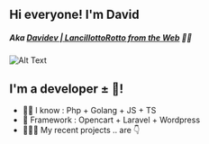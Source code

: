 <!--
**ILDaviz/ILDaviz** is a ✨ _special_ ✨ repository because its `README.md` (this file) appears on your GitHub profile.

Here are some ideas to get you started:

- 🔭 I’m currently working on ...
- 🌱 I’m currently learning ...
- 👯 I’m looking to collaborate on ...
- 🤔 I’m looking for help with ...
- 💬 Ask me about ...
- 📫 How to reach me: ...
- 😄 Pronouns: ...
- ⚡ Fun fact: ...
-->

## Hi everyone! I'm David
##### Aka [Davidev | LancillottoRotto from the Web](http://www.davidev.it/) 💖👋

![Alt Text](https://media.giphy.com/media/ZVik7pBtu9dNS/giphy.gif)

## I'm a developer ± 🤷!
- 👨‍💻 I know : Php + Golang + JS + TS
- 🚀 Framework : Opencart + Laravel + Wordpress
- 👨🏻‍💻 My recent projects .. are 👇
